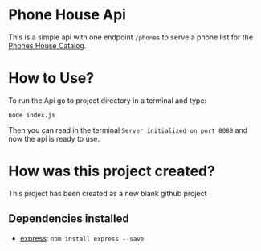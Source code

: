 # Phone House Api
This is a simple api with one endpoint `/phones` to serve a phone list for the [Phones House Catalog](https://github.com/FranciscoValdesoiro/phone-house-catalogue).


# How to Use?
To run the Api go to project directory in a terminal and type:

`node index.js`

Then you can read in the terminal `Server initialized on port 8080` and now the api is ready to use.

# How was this project created?
This project has been created as a new blank github project

## Dependencies installed
-  [express](https://expressjs.com/): `npm install express --save`
